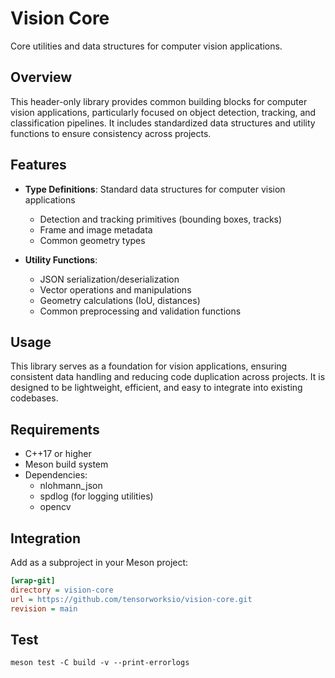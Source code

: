 # Vision Core

Core utilities and data structures for computer vision applications.

## Overview
This header-only library provides common building blocks for computer vision applications, particularly focused on object detection, tracking, and classification pipelines. It includes standardized data structures and utility functions to ensure consistency across projects.

## Features
- **Type Definitions**: Standard data structures for computer vision applications
  - Detection and tracking primitives (bounding boxes, tracks)
  - Frame and image metadata
  - Common geometry types

- **Utility Functions**: 
  - JSON serialization/deserialization
  - Vector operations and manipulations
  - Geometry calculations (IoU, distances)
  - Common preprocessing and validation functions

## Usage
This library serves as a foundation for vision applications, ensuring consistent data handling and reducing code duplication across projects. It is designed to be lightweight, efficient, and easy to integrate into existing codebases.

## Requirements
- C++17 or higher
- Meson build system
- Dependencies:
  - nlohmann_json
  - spdlog (for logging utilities)
  - opencv

## Integration
Add as a subproject in your Meson project:
```ini
[wrap-git]
directory = vision-core
url = https://github.com/tensorworksio/vision-core.git
revision = main
```

## Test
```shell
meson test -C build -v --print-errorlogs
```